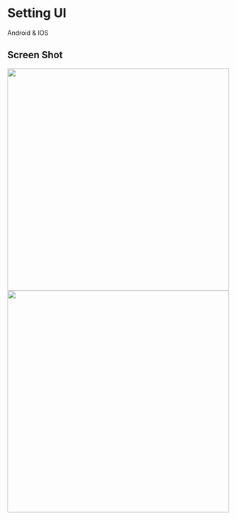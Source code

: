 # Setting UI


Android & IOS


## Screen Shot


<img src = "https://user-images.githubusercontent.com/122794880/213916836-e950ad29-d8bb-4295-8ef8-dda28ce74e6a.jpeg" height="500px"/>

<img src = "https://user-images.githubusercontent.com/122794880/213917338-ca2cac3b-5428-4a35-abfd-16ddc120392d.jpeg" height="500px"/>



